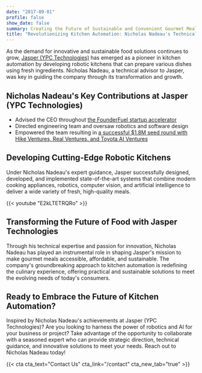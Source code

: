 ```yaml
---
date: "2017-09-01"
profile: false
show_date: false
summary: Creating the Future of Sustainable and Convenient Gourmet Meals
title: "Revolutionizing Kitchen Automation: Nicholas Nadeau's Technical Advisory at Jasper (YPC Technologies)"
---
```


As the demand for innovative and sustainable food solutions continues to grow, [Jasper (YPC Technologies)](https://www.ypc-technologies.com/) has emerged as a pioneer in kitchen automation by developing robotic kitchens that can prepare various dishes using fresh ingredients. Nicholas Nadeau, a technical advisor to Jasper, was key in guiding the company through its transformation and growth.

## Nicholas Nadeau's Key Contributions at Jasper (YPC Technologies)

- Advised the CEO throughout [the FounderFuel startup accelerator](https://founderfuel.com/meet-the-2018-founderfuel-cohort/)
- Directed engineering team and oversaw robotics and software design
- Empowered the team resulting in [a successful $1.8M seed round with Hike Ventures, Real Ventures, and Toyota AI Ventures](https://www.ypc-technologies.com/ypc-seed-round-oct2020)

## Developing Cutting-Edge Robotic Kitchens

Under Nicholas Nadeau's expert guidance, Jasper successfully designed, developed, and implemented state-of-the-art systems that combine modern cooking appliances, robotics, computer vision, and artificial intelligence to deliver a wide variety of fresh, high-quality meals.

{{< youtube "E2kLTETRQRo" >}}

## Transforming the Future of Food with Jasper Technologies

Through his technical expertise and passion for innovation, Nicholas Nadeau has played an instrumental role in shaping Jasper's mission to make gourmet meals accessible, affordable, and sustainable. The company's groundbreaking approach to kitchen automation is redefining the culinary experience, offering practical and sustainable solutions to meet the evolving needs of today's consumers.

## Ready to Embrace the Future of Kitchen Automation?

Inspired by Nicholas Nadeau's achievements at Jasper (YPC Technologies)? Are you looking to harness the power of robotics and AI for your business or project? Take advantage of the opportunity to collaborate with a seasoned expert who can provide strategic direction, technical guidance, and innovative solutions to meet your needs. Reach out to Nicholas Nadeau today!

{{< cta cta_text="Contact Us" cta_link="/contact" cta_new_tab="true" >}}

